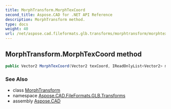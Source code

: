 ```yaml
---
title: MorphTransform.MorphTexCoord
second_title: Aspose.CAD for .NET API Reference
description: MorphTransform method. 
type: docs
weight: 40
url: /net/aspose.cad.fileformats.glb.transforms/morphtransform/morphtexcoord/
---
```

## MorphTransform.MorphTexCoord method

```csharp
public Vector2 MorphTexCoord(Vector2 texCoord, IReadOnlyList<Vector2> morphTargets)
```

### See Also

* class [MorphTransform](../)
* namespace [Aspose.CAD.FileFormats.GLB.Transforms](../../morphtransform/)
* assembly [Aspose.CAD](../../../)


